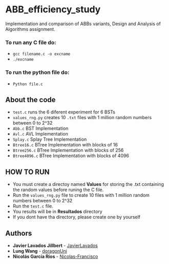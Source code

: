 # ABB_efficiency_study
Implementation and comparison of ABBs variants, Design and Analysis of Algorithms assignment.



### To run any C file do:
- `gcc filename.c -o excname` 
- `./excname`

### To run the python file do: 
- `Python file.c`


## About the code
- `test.c` runs the 6 diferent experiment for 6 BSTs 
- `values_rng.py` creates 10 `.txt` files with 1 million random numbers between 0 to 2^32
- `Abb.c` BST Implementation
- `Avl.c` AVL  Implementation
- `Splay.c` Splay Tree Implementation
- `Btree16.c` BTree Implementation with blocks of 16
- `Btree256.c`  BTree Implementation with blocks of 256
- `Btree4096.c`  BTree Implementation with blocks of 4096

## HOW TO RUN

- You must create a directoy named **Values** for storing the .txt containing the random values before runing the C file.
- Run the `values_rng.py` file to create 10 files with 1 million random numbers between 0 to 2^32
- Run the `test.c` file.
- You results will be in **Resultados** directory
- If you dont have tha directory, please create one by yourself

## Authors
- **Javier Lavados Jillbert** - [JavierLavados](https://github.com/JavierLavados)
- **Lung Wang** - [doragonUni](https://github.com/doragonUni)
- **Nicolás García Ríos** - [Nicolas-Francisco](https://github.com/Nicolas-Francisco)
